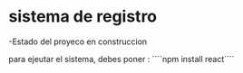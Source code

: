 <h1>sistema de registro</h1>

-Estado del proyeco en construccion

para ejeutar el sistema, debes poner :
´´´´npm install react´´´´
